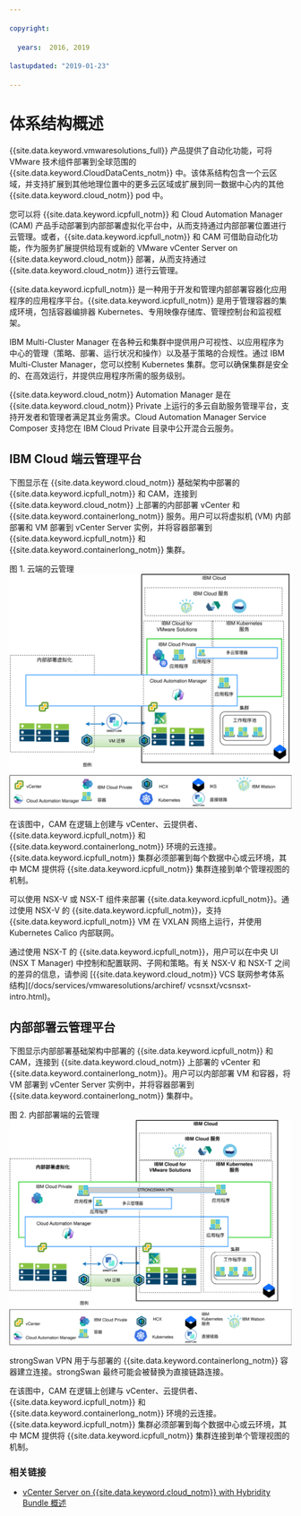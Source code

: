 ```yaml
---

copyright:

  years:  2016, 2019

lastupdated: "2019-01-23"

---
```


# 体系结构概述
{{site.data.keyword.vmwaresolutions_full}} 产品提供了自动化功能，可将 VMware 技术组件部署到全球范围的 {{site.data.keyword.CloudDataCents_notm}} 中。该体系结构包含一个云区域，并支持扩展到其他地理位置中的更多云区域或扩展到同一数据中心内的其他 {{site.data.keyword.cloud_notm}} pod 中。

您可以将 {{site.data.keyword.icpfull_notm}} 和 Cloud Automation Manager (CAM) 产品手动部署到内部部署虚拟化平台中，从而支持通过内部部署位置进行云管理。或者，{{site.data.keyword.icpfull_notm}} 和 CAM 可借助自动化功能，作为服务扩展提供给现有或新的 VMware vCenter Server on {{site.data.keyword.cloud_notm}} 部署，从而支持通过 {{site.data.keyword.cloud_notm}} 进行云管理。

{{site.data.keyword.icpfull_notm}} 是一种用于开发和管理内部部署容器化应用程序的应用程序平台。{{site.data.keyword.icpfull_notm}} 是用于管理容器的集成环境，包括容器编排器 Kubernetes、专用映像存储库、管理控制台和监视框架。

IBM Multi-Cluster Manager 在各种云和集群中提供用户可视性、以应用程序为中心的管理（策略、部署、运行状况和操作）以及基于策略的合规性。通过 IBM Multi-Cluster Manager，您可以控制 Kubernetes 集群。您可以确保集群是安全的、在高效运行，并提供应用程序所需的服务级别。

{{site.data.keyword.cloud_notm}} Automation Manager 是在 {{site.data.keyword.cloud_notm}} Private 上运行的多云自助服务管理平台，支持开发者和管理者满足其业务需求。Cloud Automation Manager Service Composer 支持您在 IBM Cloud Private 目录中公开混合云服务。

## IBM Cloud 端云管理平台

下图显示在 {{site.data.keyword.cloud_notm}} 基础架构中部署的 {{site.data.keyword.icpfull_notm}} 和 CAM，连接到 {{site.data.keyword.cloud_notm}} 上部署的内部部署 vCenter 和 {{site.data.keyword.containerlong_notm}} 服务。用户可以将虚拟机 (VM) 内部部署和 VM 部署到 vCenter Server 实例，并将容器部署到 {{site.data.keyword.icpfull_notm}} 和 {{site.data.keyword.containerlong_notm}} 集群。

图 1. 云端的云管理
![在云上 - 云管理](vcsiks-oncloud-cloudmgt.svg)

在该图中，CAM 在逻辑上创建与 vCenter、云提供者、{{site.data.keyword.icpfull_notm}} 和 {{site.data.keyword.containerlong_notm}} 环境的云连接。{{site.data.keyword.icpfull_notm}} 集群必须部署到每个数据中心或云环境，其中 MCM 提供将 {{site.data.keyword.icpfull_notm}} 集群连接到单个管理视图的机制。

可以使用 NSX-V 或 NSX-T 组件来部署 {{site.data.keyword.icpfull_notm}}。通过使用 NSX-V 的 {{site.data.keyword.icpfull_notm}}，支持 {{site.data.keyword.icpfull_notm}} VM 在 VXLAN 网络上运行，并使用 Kubernetes Calico 内部联网。 

通过使用 NSX-T 的 {{site.data.keyword.icpfull_notm}}，用户可以在中央 UI (NSX T Manager) 中控制和配置联网、子网和策略。有关 NSX-V 和 NSX-T 之间的差异的信息，请参阅 [{{site.data.keyword.cloud_notm}} VCS 联网参考体系结构](/docs/services/vmwaresolutions/archiref/
vcsnsxt/vcsnsxt-intro.html)。

## 内部部署云管理平台

下图显示内部部署基础架构中部署的 {{site.data.keyword.icpfull_notm}} 和 CAM，连接到 {{site.data.keyword.cloud_notm}} 上部署的 vCenter 和 {{site.data.keyword.containerlong_notm}}。用户可以内部部署 VM 和容器，将 VM 部署到 vCenter Server 实例中，并将容器部署到 {{site.data.keyword.containerlong_notm}} 集群中。

图 2. 内部部署端的云管理
![内部部署 - 云管理](vcsiks-onprem-cloudmgt.svg)

strongSwan VPN 用于与部署的 {{site.data.keyword.containerlong_notm}} 容器建立连接。strongSwan 最终可能会被替换为直接链路连接。

在该图中，CAM 在逻辑上创建与 vCenter、云提供者、{{site.data.keyword.icpfull_notm}} 和 {{site.data.keyword.containerlong_notm}} 环境的云连接。{{site.data.keyword.icpfull_notm}} 集群必须部署到每个数据中心或云环境，其中 MCM 提供将 {{site.data.keyword.icpfull_notm}} 集群连接到单个管理视图的机制。

### 相关链接

* [vCenter Server on {{site.data.keyword.cloud_notm}} with Hybridity Bundle 概述](/docs/services/vmwaresolutions/archiref/vcs/vcs-hybridity-intro.html)
